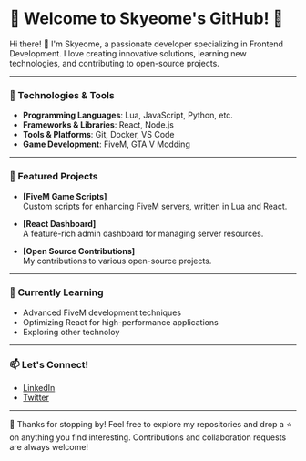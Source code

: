# 🌟 Welcome to Skyeome's GitHub! 🚀

Hi there! 👋 I'm Skyeome, a passionate developer specializing in Frontend Development. I love creating innovative solutions, learning new technologies, and contributing to open-source projects.

---

### 🔧 Technologies & Tools
- **Programming Languages**: Lua, JavaScript, Python, etc.
- **Frameworks & Libraries**: React, Node.js
- **Tools & Platforms**: Git, Docker, VS Code
- **Game Development**: FiveM, GTA V Modding

---

### 📂 Featured Projects
- **[FiveM Game Scripts]**  
  Custom scripts for enhancing FiveM servers, written in Lua and React.
  
- **[React Dashboard]**  
  A feature-rich admin dashboard for managing server resources.

- **[Open Source Contributions]**  
  My contributions to various open-source projects.

---

### 🌱 Currently Learning
- Advanced FiveM development techniques
- Optimizing React for high-performance applications
- Exploring other technoloy

---

### 📫 Let's Connect!
- [LinkedIn](https://www.linkedin.com/in/himesh-singh-7ba27b302/)
- [Twitter](https://x.com/MrSkyeome)

---

🎉 Thanks for stopping by! Feel free to explore my repositories and drop a ⭐ on anything you find interesting. Contributions and collaboration requests are always welcome!
